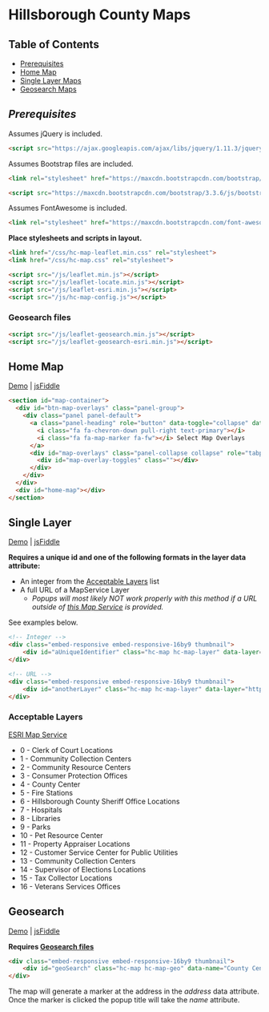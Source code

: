 # Hillsborough County Maps

## Table of Contents

* [Prerequisites](#prerequisites)
* [Home Map](#home-map)
* [Single Layer Maps](#single-layer)
* [Geosearch Maps](#geosearch)

## *Prerequisites*

Assumes jQuery is included.

```HTML
<script src="https://ajax.googleapis.com/ajax/libs/jquery/1.11.3/jquery.min.js"></script>
```

Assumes Bootstrap files are included.

```HTML
<link rel="stylesheet" href="https://maxcdn.bootstrapcdn.com/bootstrap/3.3.6/css/bootstrap.min.css" integrity="sha384-1q8mTJOASx8j1Au+a5WDVnPi2lkFfwwEAa8hDDdjZlpLegxhjVME1fgjWPGmkzs7" crossorigin="anonymous">

<script src="https://maxcdn.bootstrapcdn.com/bootstrap/3.3.6/js/bootstrap.min.js" integrity="sha384-0mSbJDEHialfmuBBQP6A4Qrprq5OVfW37PRR3j5ELqxss1yVqOtnepnHVP9aJ7xS" crossorigin="anonymous"></script>
```

Assumes FontAwesome is included.

```HTML
<link rel="stylesheet" href="https://maxcdn.bootstrapcdn.com/font-awesome/4.6.1/css/font-awesome.min.css">
```

__Place stylesheets and scripts in layout.__

```HTML
<link href="/css/hc-map-leaflet.min.css" rel="stylesheet">
<link href="/css/hc-map.css" rel="stylesheet">

<script src="/js/leaflet.min.js"></script>
<script src="/js/leaflet-locate.min.js"></script>
<script src="/js/leaflet-esri.min.js"></script>
<script src="/js/hc-map-config.js"></script>
```

### Geosearch files

```HTML
<script src="/js/leaflet-geosearch.min.js"></script>
<script src="/js/leaflet-geosearch-esri.min.js"></script>
```

## Home Map

[Demo](http://commbocc.github.io/sitecore_designs/layouts/home/) | [jsFiddle](https://jsfiddle.net/oanrfxt0/2/)

```HTML
<section id="map-container">
  <div id="btn-map-overlays" class="panel-group">
    <div class="panel panel-default">
      <a class="panel-heading" role="button" data-toggle="collapse" data-parent="#btn-map-overlays" href="#map-overlays" aria-expanded="true" aria-controls="map-overlays">
        <i class="fa fa-chevron-down pull-right text-primary"></i>
        <i class="fa fa-map-marker fa-fw"></i> Select Map Overlays
      </a>
      <div id="map-overlays" class="panel-collapse collapse" role="tabpanel" aria-labelledby="headingOne">
        <div id="map-overlay-toggles" class=""></div>
      </div>
    </div>
  </div>
  <div id="home-map"></div>
</section>
```

## Single Layer

[Demo](http://commbocc.github.io/sitecore_designs/maps/single-layer/) | [jsFiddle](https://jsfiddle.net/ey092t64/2/)

__Requires a unique id and one of the following formats in the layer data attribute:__

* An integer from the [Acceptable Layers](#acceptable-layers) list
* A full URL of a MapService Layer
	* *Popups will most likely NOT work properly with this method if a URL outside of [this Map Service](https://maps.hillsboroughcounty.org/arcgis/rest/services/CoinMap/CountyWebsiteRedesignMap_20160609/MapServer) is provided.*

See examples below.

```HTML
<!-- Integer -->
<div class="embed-responsive embed-responsive-16by9 thumbnail">
	<div id="aUniqueIdentifier" class="hc-map hc-map-layer" data-layer="2"></div>
</div>

<!-- URL -->
<div class="embed-responsive embed-responsive-16by9 thumbnail">
	<div id="anotherLayer" class="hc-map hc-map-layer" data-layer="https://maps.hillsboroughcounty.org/arcgis/rest/services/InfoLayers/CIP_Layers/MapServer/1"></div>
</div>
```

### Acceptable Layers

[ESRI Map Service](https://maps.hillsboroughcounty.org/arcgis/rest/services/CoinMap/CountyWebsiteRedesignMap_20160609/MapServer)

* 0 - Clerk of Court Locations
* 1 - Community Collection Centers
* 2 - Community Resource Centers
* 3 - Consumer Protection Offices
* 4 - County Center
* 5 - Fire Stations
* 6 - Hillsborough County Sheriff Office Locations
* 7 - Hospitals
* 8 - Libraries
* 9 - Parks
* 10 - Pet Resource Center
* 11 - Property Appraiser Locations
* 12 - Customer Service Center for Public Utilities
* 13 - Community Collection Centers
* 14 - Supervisor of Elections Locations
* 15 - Tax Collector Locations
* 16 - Veterans Services Offices

## Geosearch

[Demo](http://commbocc.github.io/sitecore_designs/layouts/location/) | [jsFiddle](https://jsfiddle.net/eb5fyneb/3/)

__Requires [Geosearch files](#geosearch-files)__

```HTML
<div class="embed-responsive embed-responsive-16by9 thumbnail">
	<div id="geoSearch" class="hc-map hc-map-geo" data-name="County Center" data-address="601 E Kennedy Blvd, Tampa, FL 33602"></div>
</div>
```

The map will generate a marker at the address in the *address* data attribute. Once the marker is clicked the popup title will take the *name* attribute.
